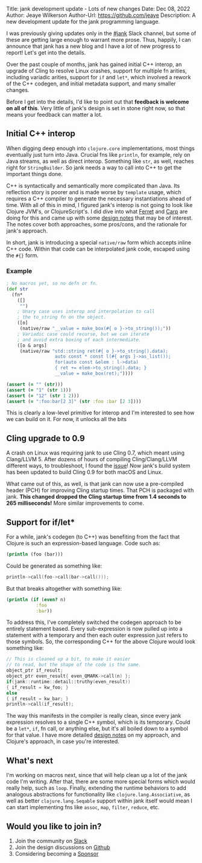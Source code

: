 Title: jank development update - Lots of new changes
Date: Dec 08, 2022
Author: Jeaye Wilkerson
Author-Url: https://github.com/jeaye
Description: A new development update for the jank programming language.


I was previously giving updates only in the
[#jank](https://clojurians.slack.com/archives/C03SRH97FDK) Slack channel, but
some of these are getting large enough to warrant more prose. Thus, happily, I
can announce that jank has a new blog and I have a _lot_ of new progress to
report! Let's get into the details.

Over the past couple of months, jank has gained initial C++ interop, an upgrade
of Cling to resolve Linux crashes, support for multiple fn arities, including
variadic arities, support for `if` and `let*`, which involved a rework of the
C++ codegen, and initial metadata support, and many smaller changes.

Before I get into the details, I'd like to point out that
**feedback is welcome on all of this**.
Very little of jank's design is set in stone right now, so that means your
feedback can matter a lot.

## Initial C++ interop
When digging deep enough into `clojure.core` implementations, most things
eventually just turn into Java. Crucial fns like `println`, for example, rely on
Java streams, as well as direct interop. Something like `str`, as well, reaches
right for `StringBuilder`. So jank needs a way to call into C++ to get the
important things done.

C++ is syntactically and semantically more complicated than Java. Its reflection
story is poorer and is made worse by `template` usage, which requires a C++
compiler to generate the necessary instantiations ahead of time. With all of
this in mind, I figured jank's interop is not going to look like Clojure JVM's,
or ClojureScript's. I did dive into what
[Ferret](https://ferret-lang.org/#outline-container-sec-4) and
[Carp](https://github.com/carp-lang/Carp/blob/master/docs/CInterop.md) are doing
for this and came up with some [design notes](https://github.com/jank-lang/jank/blob/main/DESIGN.md#interop)
that may be of interest. The notes cover both approaches, some pros/cons, and
the rationale for jank's approach.

In short, jank is introducing a special `native/raw` form which accepts inline
C++ code. Within that code can be interpolated jank code, escaped using the `#{}` form.

### Example
```clojure
; No macros yet, so no defn or fn.
(def str
  (fn*
    ([]
     "")
    ; Unary case uses interop and interpolation to call
    ; the to_string fn on the object.
    ([o]
     (native/raw "__value = make_box(#{ o }->to_string());"))
    ; Variadic case could recurse, but we can iterate
    ; and avoid extra boxing of each intermediate.
    ([o & args]
     (native/raw "std::string ret(#{ o }->to_string().data);
                  auto const * const l(#{ args }->as_list());
                  for(auto const &elem : l->data)
                  { ret += elem->to_string().data; }
                  __value = make_box(ret);"))))

(assert (= "" (str)))
(assert (= "1" (str 1)))
(assert (= "12" (str 1 2)))
(assert (= ":foo:bar[2 3]" (str :foo :bar [2 3])))
```

This is clearly a low-level primitive for interop and I'm interested to see how
we can build on it. For now, it unlocks all the bits

## Cling upgrade to 0.9
A crash on Linux was requiring jank to use Cling 0.7, which meant using
Clang/LLVM 5. After dozens of hours of compiling Cling/Clang/LLVM different
ways, to troubleshoot, I found the [issue](https://github.com/root-project/cling/issues/470)!
Now jank's build system has been updated to build Cling 0.9 for both macOS and Linux.

What came out of this, as well, is that jank can now use a pre-compiled header
(PCH) for improving Cling startup times. That PCH is packaged with jank.
**This changed dropped the Cling startup time from 1.4 seconds to 265 milliseconds!**
More
similar improvements to come.

## Support for if/let*
For a while, jank's codegen (to C++) was benefiting from the fact that Clojure
is such an expression-based language. Code such as:

```clojure
(println (foo (bar)))
```

Could be generated as something like:

```cpp
println->call(foo->call(bar->call()));
```

But that breaks altogether with something like:

```clojure
(println (if (even? n)
           :foo
           :bar))
```

To address this, I've completely switched the codegen approach to be entirely
statement based. Every sub-expression is now pulled up into a statement with a
temporary and then each outer expression just refers to those symbols. So, the
corresponding C++ for the above Clojure would look something like:

```cpp
// This is cleaned up a bit, to make it easier
// to read, but the shape of the code is the same.
object_ptr if_result;
object_ptr even_result{ even_QMARK->call(n) };
if(jank::runtime::detail::truthy(even_result))
{ if_result = kw_foo; }
else
{ if_result = kw_bar; }
println->call(if_result);
```

The way this manifests in the compiler is really clean, since every jank
expression resolves to a single C++ symbol, which is its temporary. Could be a
`let*`, `if`, fn call, or anything else, but it's all boiled down to a symbol
for that value. I have more detailed [design notes](https://github.com/jank-lang/jank/blob/main/DESIGN.md#codegen)
on my approach, and Clojure's approach, in case you're interested.

## What's next
I'm working on macros next, since that will help clean up a lot of the jank code
I'm writing. After that, there are some more special forms which would really
help, such as `loop`. Finally, extending the runtime behaviors to add
analogous abstractions for functionality like `clojure.lang.Associative`, as well as better
`clojure.lang.Seqable` support within jank itself would mean I can start
implementing fns like `assoc`, `map`, `filter`, `reduce`, etc.

## Would you like to join in?
1. Join the community on [Slack](https://clojurians.slack.com/archives/C03SRH97FDK)
2. Join the design discussions on [Github](https://github.com/jank-lang/jank/discussions)
3. Considering becoming a [Sponsor](https://github.com/sponsors/jeaye)
